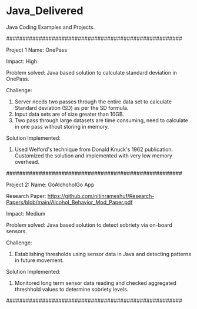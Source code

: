 # Java_Delivered

Java Coding Examples and Projects.

######################################################

Project 1
Name: OnePass

Impact: High

Problem solved: 
Java based solution to calculate standard deviation in OnePass.

Challenge: 
1) Server needs two passes through the entire data set to calculate Standard deviation (SD) as per the SD formula.
2) Input data sets are of size greater than 10GB.
2) Two pass through large datasets are time consuming, need to calculate in one pass without storing in memory.

Solution Implemented:
1) Used Welford's technique from Donald Knuck's 1962 publication. Customized the solution and implemented with very low memory overhead.

######################################################

Project 2:
Name: GoAlchoholGo App

Research Paper: https://github.com/nitinrameshuf/Research-Papers/blob/main/Alcohol_Behavior_Mod_Paper.pdf

Impact: Medium

Problem solved: 
Java based solution to detect sobriety via on-board sensors.

Challenge: 
1) Establishing thresholds using sensor data in Java and detecting patterns in future movement.

Solution Implemented:
1) Monitored long term sensor data reading and checked aggregated threshhold values to determine sobriety levels.

######################################################

